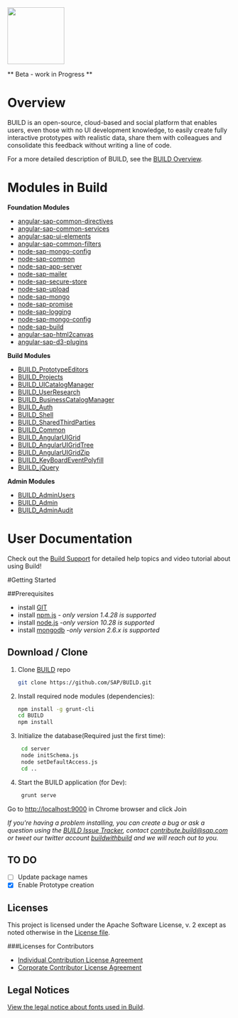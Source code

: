 <img src = "https://github.com/SAP/BUILD/blob/master/docs/images/BUILD_Logo_Light.png?raw=true" height="128"> 

** Beta - work in Progress **

# Overview 
BUILD  is an open-source, cloud-based and social platform that enables users, even those with no UI development knowledge, to easily create fully interactive prototypes with realistic data, share them with colleagues and consolidate this feedback without writing a line of code. 

For a more detailed description of BUILD, see the [BUILD Overview](https://github.com/SAP/BUILD/wiki/BUILD-Overview).

# Modules in Build
**Foundation Modules**
+ [angular-sap-common-directives](https://github.com/SAP/BUILD/tree/master/angular-sap-common-directives)
+ [angular-sap-common-services](https://github.com/SAP/BUILD/tree/master/angular-sap-common-services)
+ [angular-sap-ui-elements](https://github.com/SAP/BUILD/tree/master/angular-sap-ui-elements)
+ [angular-sap-common-filters](https://github.com/SAP/BUILD/tree/master/angular-sap-common-filters)
+ [node-sap-mongo-config](https://github.com/SAP/BUILD/tree/master/node-sap-mongo-config)
+ [node-sap-common](https://github.com/SAP/BUILD/tree/master/node-sap-common)
+ [node-sap-app-server](https://github.com/SAP/BUILD/tree/master/node-sap-app-server)
+ [node-sap-mailer](https://github.com/SAP/BUILD/tree/master/node-sap-mailer)
+ [node-sap-secure-store](https://github.com/SAP/BUILD/tree/master/node-sap-secure-store)
+ [node-sap-upload](https://github.com/SAP/BUILD/tree/master/node-sap-upload)
+ [node-sap-mongo](https://github.com/SAP/BUILD/tree/master/node-sap-mongo)
+ [node-sap-promise](https://github.com/SAP/BUILD/tree/master/node-sap-promise)
+ [node-sap-logging](https://github.com/SAP/BUILD/tree/master/node-sap-logging)
+ [node-sap-mongo-config](https://github.com/SAP/BUILD/tree/master/node-sap-mongo-config)
+ [node-sap-build](https://github.com/SAP/BUILD/tree/master/node-sap-build)
+ [angular-sap-html2canvas](https://github.com/SAP/BUILD/tree/master/angular-sap-html2canvas)
+ [angular-sap-d3-plugins](https://github.com/SAP/BUILD/tree/master/angular-sap-d3-plugins)

**Build Modules**
+ [BUILD_PrototypeEditors](https://github.com/SAP/BUILD/tree/master/BUILD_PrototypeEditors)
+ [BUILD_Projects](https://github.com/SAP/BUILD/tree/master/BUILD_Projects)
+ [BUILD_UICatalogManager](https://github.com/SAP/BUILD/tree/master/BUILD_UICatalogManager)
+ [BUILD_UserResearch](https://github.com/SAP/BUILD/tree/master/BUILD_UserResearch)
+ [BUILD_BusinessCatalogManager](https://github.com/SAP/BUILD/tree/master/BUILD_BusinessCatalogManager)
+ [BUILD_Auth](https://github.com/SAP/BUILD/tree/master/BUILD_Auth) 
+ [BUILD_Shell](https://github.com/SAP/BUILD/tree/master/BUILD_Shell)
+ [BUILD_SharedThirdParties](https://github.com/SAP/BUILD/tree/master/BUILD_SharedThirdParties)
+ [BUILD_Common](https://github.com/SAP/BUILD/tree/master/BUILD_Common)
+ [BUILD_AngularUIGrid](https://github.com/SAP/BUILD/tree/master/BUILD_AngularUIGrid)
+ [BUILD_AngularUIGridTree](https://github.com/SAP/BUILD/tree/master/BUILD_AngularUITree)
+ [BUILD_AngularUIGridZip](https://github.com/SAP/BUILD/tree/master/BUILD_AngularZip)
+ [BUILD_KeyBoardEventPolyfill](https://github.com/SAP/BUILD/tree/master/BUILD_KeyBoardEventPolyfill)
+ [BUILD_jQuery](https://github.com/SAP/BUILD/tree/master/BUILD_jQuery)

**Admin Modules**
+ [BUILD_AdminUsers](https://github.com/SAP/BUILD/tree/master/BUILD_AdminUsers)
+ [BUILD_Admin](https://github.com/SAP/BUILD/tree/master/BUILD_Admin)
+ [BUILD_AdminAudit](https://github.com/SAP/BUILD/tree/master/BUILD_AdminAudit)

# User Documentation
Check out the [Build Support](http://sap.github.io/BUILD_User_Assistance) for detailed help topics and video tutorial about using Build!

#Getting Started

##Prerequisites
- install [GIT](https://git-scm.com/downloads)
- install [npm.js](https://docs.npmjs.com/cli/install) - _*only version 1.4.28 is supported*_
- install [node.js](https://docs.npmjs.com/cli/install) -_*only version 10.28 is supported*_
- install [mongodb](https://www.mongodb.org/downloads#previous) -_*only version 2.6.x is supported*_

## Download / Clone

1. Clone [BUILD](https://github.com/SAP/BUILD) repo
    ```sh
    git clone https://github.com/SAP/BUILD.git
    ```

2. Install required node modules (dependencies):
    ```sh 
    npm install -g grunt-cli
    cd BUILD
    npm install
    ```
    
3. Initialize the database(Required just the first time):
   ```sh
    cd server
    node initSchema.js
    node setDefaultAccess.js
    cd ..
   ```
   
4. Start the BUILD application (for Dev):
    ```sh
     grunt serve
    ```

Go to [http://localhost:9000](http://localhost:9000) in Chrome browser and click Join

_If you're having a problem installing, you can create a bug or ask a question using the [BUILD Issue Tracker](https://github.com/SAP/BUILD/issues), contact contribute.build@sap.com or tweet our twitter account [buildwithbuild](https://twitter.com/buildwithbuild) and we will reach out to you._ 

## TO DO 
- [ ] Update package names
- [X] Enable Prototype creation

## Licenses

This project is licensed under the Apache Software License, v. 2 except as noted otherwise in the [License file](https://github.com/SAP/BUILD/blob/master/LICENSE.txt).

###Licenses for Contributors

+ [Individual Contribution License Agreement](https://github.com/SAP/BUILD/blob/master/docs/SAP%20License%20Agreements/SAP%2BIndividual%2BContributor%2BLicense%2BAgreement.pdf) 
+ [Corporate Contributor License Agreement](https://github.com/SAP/BUILD/blob/master/docs/SAP%20License%20Agreements/SAP%2BCorporate%2BContributor%2BLicense%2BAgreement.pdf) 

## Legal Notices

[View the legal notice about fonts used in Build](https://github.com/SAP/BUILD/wiki/Legal-Notice-About-Fonts).

